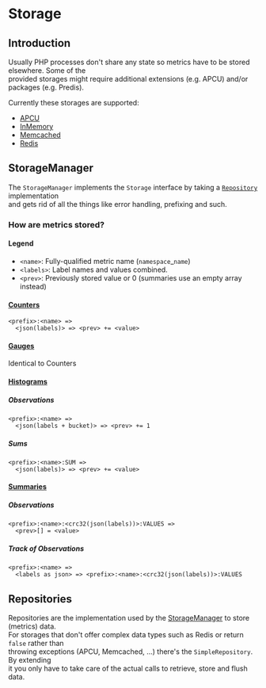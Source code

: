 Storage
=======

## Introduction

Usually PHP processes don't share any state so metrics have to be stored elsewhere. Some of the  
provided storages might require additional extensions (e.g. APCU) and/or packages (e.g. Predis).  

Currently these storages are supported: 

* [APCU](APCU.md)
* [InMemory](IN_MEMORY.md)
* [Memcached](MEMCACHED.md)
* [Redis](REDIS.md)

## StorageManager
 
The `StorageManager` implements the `Storage` interface by taking a [`Repository`](#repositories) implementation  
and gets rid of all the things like error handling, prefixing and such. 

### How are metrics stored?

#### Legend

* `<name>`: Fully-qualified metric name (`namespace`_`name`)
* `<labels>`: Label names and values combined.
* `<prev>`: Previously stored value or 0 (summaries use an empty array instead)

#### [Counters](../metrics/COUNTERS.md)

```
<prefix>:<name> =>
  <json(labels)> => <prev> += <value>
```

#### [Gauges](../metrics/GAUGES.md)

Identical to Counters

#### [Histograms](../metrics/HISTOGRAMS.md)

##### Observations
```
<prefix>:<name> => 
  <json(labels + bucket)> => <prev> += 1
```

##### Sums
```
<prefix>:<name>:SUM =>
  <json(labels)> => <prev> += <value>
```

#### [Summaries](../metrics/SUMMARIES.md)

##### Observations
```
<prefix>:<name>:<crc32(json(labels))>:VALUES => 
  <prev>[] = <value>
```

##### Track of Observations
```
<prefix>:<name> =>
  <labels as json> => <prefix>:<name>:<crc32(json(labels))>:VALUES
````

## Repositories

Repositories are the implementation used by the [StorageManager](#storagemanager) to store (metrics) data.  
For storages that don't offer complex data types such as Redis or return `false` rather than  
throwing exceptions (APCU, Memcached, ...)  there's the `SimpleRepository`.  By extending  
it you only have to take care of the actual calls to retrieve, store and flush data. 
